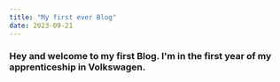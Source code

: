 ```yaml
---
title: "My first ever Blog"
date: 2023-09-21
---
```


### Hey and welcome to my first Blog. I'm in the first year of my apprenticeship in Volkswagen.
